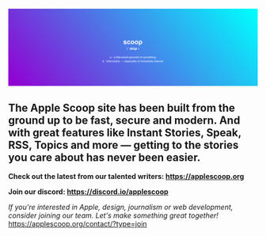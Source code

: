 ![Apple Scoop Welcome Banner](https://raw.githubusercontent.com/Apple-Scoop/.github/main/image.png)

## The Apple Scoop site has been built from the ground up to be fast, secure and modern. And with great features like Instant Stories, Speak, RSS, Topics and more — getting to the stories you care about has never been easier.

**Check out the latest from our talented writers: https://applescoop.org**

**Join our discord: https://discord.io/applescoop**

*If you're interested in Apple, design, journalism or web development, consider joining our team. Let's make something great together!*
https://applescoop.org/contact/?type=join
